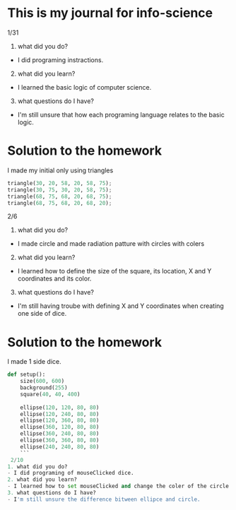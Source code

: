 # This is my journal for info-science

1/31
1. what did you do? 
- I did programing instractions.
2. what did you learn? 
- I learned the basic logic of computer science.
3. what questions do I have? 
- I'm still unsure that how each programing language relates to the basic logic.

# Solution to the homework
I made my initial only using triangles
```.py
triangle(30, 20, 58, 20, 58, 75);
triangle(30, 75, 30, 20, 58, 75);
triangle(68, 75, 68, 20, 68, 75);
triangle(68, 75, 68, 20, 68, 20);
```

2/6
 1. what did you do? 
 - I made circle and made radiation patture with circles with colers
 2. what did you learn? 
 - I learned how to define the size of the square, its location, X and Y coordinates and its color.
 3. what questions do I have? 
 - I'm still having troube with defining X and Y coordinates when creating one side of dice.

# Solution to the homework
I made 1 side dice.
```.py
def setup():
    size(600, 600)
    background(255)
    square(40, 40, 400)
    
    ellipse(120, 120, 80, 80)
    ellipse(120, 240, 80, 80)
    ellipse(120, 360, 80, 80)
    ellipse(360, 120, 80, 80)
    ellipse(360, 240, 80, 80)
    ellipse(360, 360, 80, 80)
    ellipse(240, 240, 80, 80)
    ```    
 2/10
1. what did you do? 
- I did programing of mouseClicked dice.
2. what did you learn? 
- I learned how to set mouseClicked and change the coler of the circle.
3. what questions do I have? 
- I'm still unsure the difference bitween ellipce and circle.
